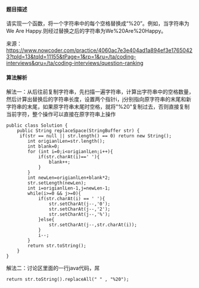 #### 题目描述
请实现一个函数，将一个字符串中的每个空格替换成“%20”。例如，当字符串为We Are Happy.则经过替换之后的字符串为We%20Are%20Happy。

来源：https://www.nowcoder.com/practice/4060ac7e3e404ad1a894ef3e17650423?tpId=13&tqId=11155&tPage=1&rp=1&ru=/ta/coding-interviews&qru=/ta/coding-interviews/question-ranking

#### 算法解析
解法一：从后往前复制字符串，先扫描一遍字符串，计算出字符串中的空格数量，然后计算出替换后的字符串长度，设置两个指针i，j分别指向原字符串的末尾和新字符串的末尾，如果原字符串末尾时空格，就将"%20"复制过去，否则直接复制当前字符，整个操作可以直接在原字符串上操作
```
public class Solution {
    public String replaceSpace(StringBuffer str) {
     if(str == null || str.length() == 0) return new String();
        int origianlLen=str.length();
        int blank=0;
        for (int i=0;i<origianlLen;i++){
            if(str.charAt(i)==' '){
                blank++;
            }
        }
        int newLen=origianlLen+blank*2;
        str.setLength(newLen);
        int i=origianlLen-1,j=newLen-1;
        while(i>=0 && j>=0){
            if(str.charAt(i) == ' '){
                str.setCharAt(j--,'0');
                str.setCharAt(j--,'2');
                str.setCharAt(j--,'%');
            }else{
                str.setCharAt(j--,str.charAt(i));
            }
            i--;
        }
        return str.toString();
    }
}
```
解法二：讨论区里面的一行java代码，屌
```
return str.toString().replaceAll(" " , "%20");
```
